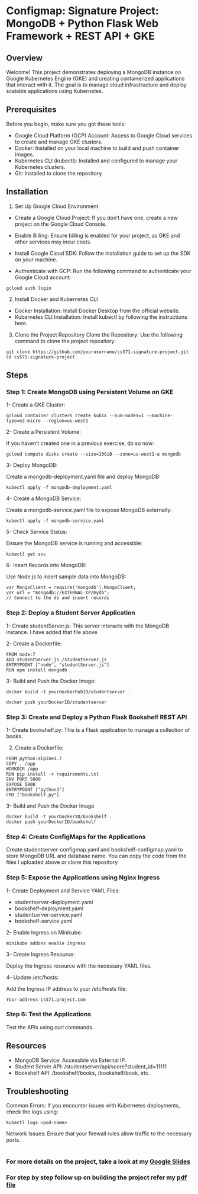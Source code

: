 # Configmap: Signature Project: MongoDB + Python Flask Web Framework + REST API + GKE

## Overview 
Welcome! This project demonstrates deploying a MongoDB instance on Google Kubernetes Engine (GKE) and creating containerized applications that interact with it. The goal is to manage cloud infrastructure and deploy scalable applications using Kubernetes. 


## Prerequisites
Before you begin, make sure you got these tools:

- Google Cloud Platform (GCP) Account: Access to Google Cloud services to create and manage GKE clusters.
- Docker: Installed on your local machine to build and push container images.
- Kubernetes CLI (kubectl): Installed and configured to manage your Kubernetes clusters.
- Git: Installed to clone the repository.

## Installation
1. Set Up Google Cloud Environment

- Create a Google Cloud Project: If you don’t have one, create a new project on the Google Cloud Console.

- Enable Billing: Ensure billing is enabled for your project, as GKE and other services may incur costs.

- Install Google Cloud SDK: Follow the installation guide to set up the SDK on your machine.

- Authenticate with GCP: Run the following command to authenticate your Google Cloud account:

```gcloud auth login```

2. Install Docker and Kubernetes CLI
- Docker Installation: Install Docker Desktop from the official website.
- Kubernetes CLI Installation: Install kubectl by following the instructions here.
  
3. Clone the Project Repository
Clone the Repository: Use the following command to clone the project repository:
```
git clone https://github.com/yourusername/cs571-signature-project.git
cd cs571-signature-project
```

## Steps
### Step 1: Create MongoDB using Persistent Volume on GKE
1- Create a GKE Cluster:

```gcloud container clusters create kubia --num-nodes=1 --machine-type=e2-micro --region=us-west1```

2- Create a Persistent Volume:

If you haven’t created one in a previous exercise, do so now:

```gcloud compute disks create --size=10GiB --zone=us-west1-a mongodb```

3- Deploy MongoDB:

Create a mongodb-deployment.yaml file and deploy MongoDB:


```kubectl apply -f mongodb-deployment.yaml```

4- Create a MongoDB Service:

Create a mongodb-service.yaml file to expose MongoDB externally:

```kubectl apply -f mongodb-service.yaml```

5- Check Service Status:

Ensure the MongoDB service is running and accessible:

```kubectl get svc```

6- Insert Records into MongoDB:

Use Node.js to insert sample data into MongoDB:
```
var MongoClient = require('mongodb').MongoClient;
var url = "mongodb://EXTERNAL-IP/mydb";
// Connect to the db and insert records
```

### Step 2: Deploy a Student Server Application
1- Create studentServer.js: This server interacts with the MongoDB instance. I have added that file above

2- Create a Dockerfile:
```
FROM node:7
ADD studentServer.js /studentServer.js
ENTRYPOINT ["node", "studentServer.js"]
RUN npm install mongodb
```

3- Build and Push the Docker Image:
```
docker build -t yourdockerhubID/studentserver .

docker push yourDockerID/studentserver
```

### Step 3: Create and Deploy a Python Flask Bookshelf REST API
1- Create bookshelf.py: This is a Flask application to manage a collection of books.

2. Create a Dockerfile: 
```
FROM python:alpine3.7
COPY . /app
WORKDIR /app
RUN pip install -r requirements.txt
ENV PORT 5000
EXPOSE 5000
ENTRYPOINT ["python3"]
CMD ["bookshelf.py"]
```

3- Build and Push the Docker Image
```
docker build -t yourDockerID/bookshelf .
docker push yourDockerID/bookshelf
```

### Step 4: Create ConfigMaps for the Applications
Create studentserver-configmap.yaml and bookshelf-configmap.yaml to store MongoDB URL and database name. You can copy the code from the files I uploaded above or clone this repository 

### Step 5: Expose the Applications using Nginx Ingress
1- Create Deployment and Service YAML Files:

- studentserver-deployment.yaml
- bookshelf-deployment.yaml
- studentserver-service.yaml
- bookshelf-service.yaml

2- Enable Ingress on Minikube:

```minikube addons enable ingress```

3- Create Ingress Resource:

Deploy the Ingress resource with the necessary YAML files.

4- Update /etc/hosts:

Add the Ingress IP address to your /etc/hosts file:


```Your-address cs571.project.com```

### Step 6: Test the Applications
Test the APIs using curl commands.

## Resources
- MongoDB Service: Accessible via External IP.
- Student Server API: /studentserver/api/score?student_id=11111
- Bookshelf API: /bookshelf/books, /bookshelf/book, etc.

## Troubleshooting
Common Errors: If you encounter issues with Kubernetes deployments, check the logs using:

```kubectl logs <pod-name>```

Network Issues: Ensure that your firewall rules allow traffic to the necessary ports.


#

### For more details on the project, take a look at my [Google Slides](https://docs.google.com/presentation/d/188Yyq0q6AsKR6UD5bEQoY7TZ7UlGZRVsXPz3Q56cS9g/edit?usp=sharing)

### For step by step follow up on building the project refer my [pdf file](./signature-project.pdf)
